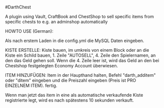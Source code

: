 #DarthChest

A plugin using Vault, CraftBook and ChestShop to sell specific items from specific chests to e.g. an adminshop automatically


HOWTO USE (German):

Als nach erstem Laden in die config.yml die MySQL Daten eingeben.


KISTE ERSTELLE:
Kiste bauen, im umkreis von einem Block oder an die Kiste ein Schild bauen, 1. Zeile "AUTOSELL", 4. Zeile den Spielernamen, an den das Geld gehen soll. Wenn die 4. Zeile leer ist, wird das Geld an den bei Chestshop festgelegten Economy Account überwiesen.

ITEM HINZUFÜGEN:
Item in der Haupthand halten, Befehl "darth_additem" oder "ditem" eingeben und die Preiszahl eingeben (Preis ist PRO EINZELNEM ITEM). fertig.

Wenn man jetzt das item in eine als automatische verkaufende Kiste registrierte legt, wird es nach spätestens 10 sekunden verkauft.
